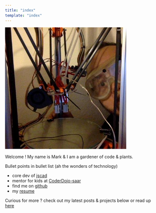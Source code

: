 ```yaml
---
title: "index"
template: "index"
---
```



![peek-a-printer](/assets/img/mememe.jpg "peek-a-printer")

Welcome !
My name is Mark & I am a gardener of code & plants.

Bullet points in bullet list (ah the wonders of technology)
* core dev of [jscad](https://openjscad.org/)
* mentor for kids at [CoderDojo-saar](http://coderdojo-saar.de/)
* find me on [github](https://github.com/kaosat-dev)
* my [resume](/pages/resume-en.html)  

Curious for more ? check out my latest posts & projects below or read up [here](/pages/about)